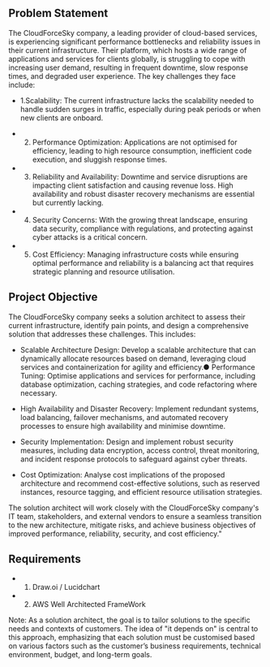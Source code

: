 ## Problem Statement

The CloudForceSky company, a leading provider of cloud-based services, is experiencing
significant performance bottlenecks and reliability issues in their current infrastructure. Their
platform, which hosts a wide range of applications and services for clients globally, is
struggling to cope with increasing user demand, resulting in frequent downtime, slow
response times, and degraded user experience.
The key challenges they face include:

- 1.Scalability: The current infrastructure lacks the scalability needed to handle sudden surges in traffic, especially during peak periods or when new clients are onboard.

- 2. Performance Optimization: Applications are not optimised for efficiency, leading to high resource consumption, inefficient code execution, and sluggish
response times.

- 3. Reliability and Availability: Downtime and service disruptions are impacting client satisfaction and causing revenue loss. High availability and robust disaster recovery mechanisms are essential but currently lacking.

- 4. Security Concerns: With the growing threat landscape, ensuring data security, compliance with regulations, and protecting against cyber attacks is a critical concern.

- 5. Cost Efficiency: Managing infrastructure costs while ensuring optimal performance and reliability is a balancing act that requires strategic planning and resource utilisation.

## Project Objective

The CloudForceSky company seeks a solution architect to assess their current infrastructure,
identify pain points, and design a comprehensive solution that addresses these challenges.
This includes:

- Scalable Architecture Design: Develop a scalable architecture that can dynamically
allocate resources based on demand, leveraging cloud services and containerization
for agility and efficiency.● Performance Tuning: Optimise applications and services for performance, including
database optimization, caching strategies, and code refactoring where necessary.

- High Availability and Disaster Recovery: Implement redundant systems, load
balancing, failover mechanisms, and automated recovery processes to ensure high
availability and minimise downtime.

- Security Implementation: Design and implement robust security measures, including
data encryption, access control, threat monitoring, and incident response protocols to
safeguard against cyber threats.

- Cost Optimization: Analyse cost implications of the proposed architecture and
recommend cost-effective solutions, such as reserved instances, resource tagging, and
efficient resource utilisation strategies.

The solution architect will work closely with the CloudForceSky company's IT team,
stakeholders, and external vendors to ensure a seamless transition to the new architecture,
mitigate risks, and achieve business objectives of improved performance, reliability, security,
and cost efficiency."

## Requirements

- 1. Draw.oi / Lucidchart
- 2. AWS Well Architected FrameWork

Note: As a solution architect, the goal is to tailor solutions to the specific needs and contexts
of customers. The idea of "it depends on" is central to this approach, emphasizing that each
solution must be customised based on various factors such as the customer’s business
requirements, technical environment, budget, and long-term goals.